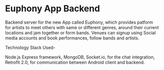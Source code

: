 # Euphony App Backend
Backend server for the new App called Euphony, which provides patform for artists to meet others with same or different genres, around their current locations and jam together or form bands.
Venues can signup using Social media accounts and book performances, follow bands and artists.

Technology Stack Used-

Node.js
Express framework,
MongoDB,
Socket.io, for the chat integration,
Retrofit 2.0, for communication between Android client and backend.
